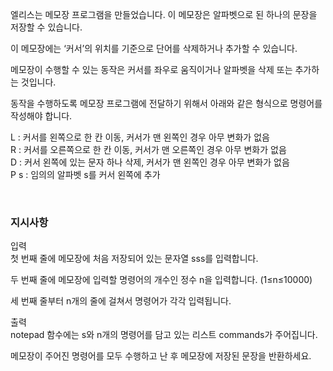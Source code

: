 엘리스는 메모장 프로그램을 만들었습니다. 이 메모장은 알파벳으로 된 하나의 문장을 저장할 수 있습니다.

이 메모장에는 ‘커서’의 위치를 기준으로 단어를 삭제하거나 추가할 수 있습니다.

메모장이 수행할 수 있는 동작은 커서를 좌우로 움직이거나 알파벳을 삭제 또는 추가하는 것입니다.

동작을 수행하도록 메모장 프로그램에 전달하기 위해서 아래와 같은 형식으로 명령어를 작성해야 합니다.

L : 커서를 왼쪽으로 한 칸 이동, 커서가 맨 왼쪽인 경우 아무 변화가 없음<br>
R : 커서를 오른쪽으로 한 칸 이동, 커서가 맨 오른쪽인 경우 아무 변화가 없음<br>
D : 커서 왼쪽에 있는 문자 하나 삭제, 커서가 맨 왼쪽인 경우 아무 변화가 없음<br>
P s : 임의의 알파벳 s를 커서 왼쪽에 추가

<br>

<h3>지시사항</h3>
입력<br>
첫 번째 줄에 메모장에 처음 저장되어 있는 문자열 sss를 입력합니다.

두 번째 줄에 메모장에 입력할 명령어의 개수인 정수 n을 입력합니다. (1≤n≤10000)

세 번째 줄부터 n개의 줄에 걸쳐서 명령어가 각각 입력됩니다.

출력<br>
notepad 함수에는 s와 n개의 명령어를 담고 있는 리스트 commands가 주어집니다.

메모장이 주어진 명령어를 모두 수행하고 난 후 메모장에 저장된 문장을 반환하세요.